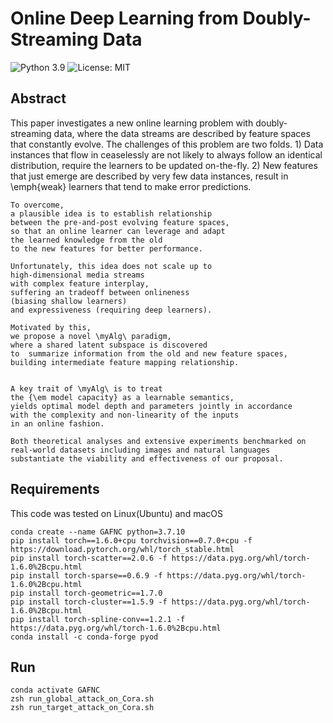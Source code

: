 # Online Deep Learning from Doubly-Streaming Data
![Python 3.9](https://img.shields.io/badge/python-3.9-green.svg)
![License: MIT](https://img.shields.io/badge/License-MIT-green.svg)
## Abstract
This paper investigates a new online learning problem with doubly-streaming data,
where the data streams are described by feature spaces that constantly evolve.
    The challenges of this problem are two folds.
    1) Data instances that flow in ceaselessly
    are not likely to always follow an identical distribution,
    require the learners to be updated on-the-fly.
    2) New features that just emerge are described by 
    very few data instances, 
    result in \emph{weak} learners that tend to make error predictions.
    
    To overcome,
    a plausible idea is to establish relationship
    between the pre-and-post evolving feature spaces,
    so that an online learner can leverage and adapt 
    the learned knowledge from the old 
    to the new features for better performance.
    
    Unfortunately, this idea does not scale up to 
    high-dimensional media streams 
    with complex feature interplay,
    suffering an tradeoff between onlineness 
    (biasing shallow learners)
    and expressiveness (requiring deep learners).

    Motivated by this,
    we propose a novel \myAlg\ paradigm,
    where a shared latent subspace is discovered 
    to  summarize information from the old and new feature spaces,
    building intermediate feature mapping relationship.

    
    A key trait of \myAlg\ is to treat
    the {\em model capacity} as a learnable semantics,
    yields optimal model depth and parameters jointly in accordance 
    with the complexity and non-linearity of the inputs
    in an online fashion.
    
    Both theoretical analyses and extensive experiments benchmarked on
    real-world datasets including images and natural languages
    substantiate the viability and effectiveness of our proposal.
## Requirements
This code was tested on Linux(Ubuntu) and macOS
```
conda create --name GAFNC python=3.7.10
pip install torch==1.6.0+cpu torchvision==0.7.0+cpu -f https://download.pytorch.org/whl/torch_stable.html
pip install torch-scatter==2.0.6 -f https://data.pyg.org/whl/torch-1.6.0%2Bcpu.html
pip install torch-sparse==0.6.9 -f https://data.pyg.org/whl/torch-1.6.0%2Bcpu.html
pip install torch-geometric==1.7.0
pip install torch-cluster==1.5.9 -f https://data.pyg.org/whl/torch-1.6.0%2Bcpu.html
pip install torch-spline-conv==1.2.1 -f https://data.pyg.org/whl/torch-1.6.0%2Bcpu.html
conda install -c conda-forge pyod
```

## Run
```angular2html
conda activate GAFNC
zsh run_global_attack_on_Cora.sh
zsh run_target_attack_on_Cora.sh
```

